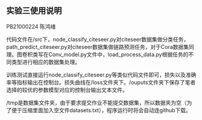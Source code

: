 ## 实验三使用说明

PB21000224 陈鸿绪

代码文件在/src下，node_classify_citeseer.py对citeseer数据集做分类任务，path_predict_citeseer.py对citeseer数据集做链路预测任务，对于Cora数据集同理。图卷积类写在Conv_model.py文件中，load_process_data.py根据任务的不同类型进行相应的数据集处理。

训练测试直接运行node_classify_citeseer.py等类似代码文件即可，损失以及准确率等指标输出在控制台。损失曲线在/loss文件夹下。/ouputs文件夹下保存了笔者选择的较优的参数模型对应的控制台输出文本文件。

/tmp是数据集文件夹，由于要求提交作业不能提交数据集，所以数据夹为空（为了便于压缩里面加入空文件datasets.txt），程序运行时将会自动连github下载。